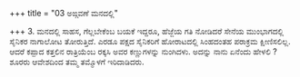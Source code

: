 +++
title = "03 ಅಙ್ಗವಣೆ ಮನದಲ್ಲಿ"

+++
3. ಮನದಲ್ಲಿ ಸಾಹಸ, ಗೆಲ್ಲಬೇಕೆಂಬ ಬಯಕೆ ಇದ್ದರೂ, ಹೆಜ್ಜೆಯ ಗತಿ ನೋಡಿದರೆ ಸೇನೆಯ ಮುಂಭಾಗದಲ್ಲಿ ಸೈನಿಕರ ನಾಗಾಲೋಟ ತೋರುತ್ತಿದೆ. ಎರಡೂ ಪಕ್ಷದ ಸೈನಿಕರಿಗೆ ಹೋರಾಟದಲ್ಲಿ ಸಿಂಹದಂತಹ ಪರಾಕ್ರಮ ಕ್ಷೀಣಿಸಲಿಲ್ಲ. ಆದರೆ  ಕಪ್ಪಾದ ಕತ್ತಲಿನ ರಾತ್ರಿಯೆಂಬ ರಕ್ಕಸಿ ಅವರ ಕಣ್ಣುಗಳನ್ನು ನುಂಗಿದಳು. ಅದನ್ನು ನಾನು ಏನೆಂದು ಹೇಳಲಿ ? ಶೂರರು ಆವೇಶದಿಂದ ತಮ್ಮ ತಮ್ಮೊಳಗೆ ಇರಿದಾಡಿದರು.